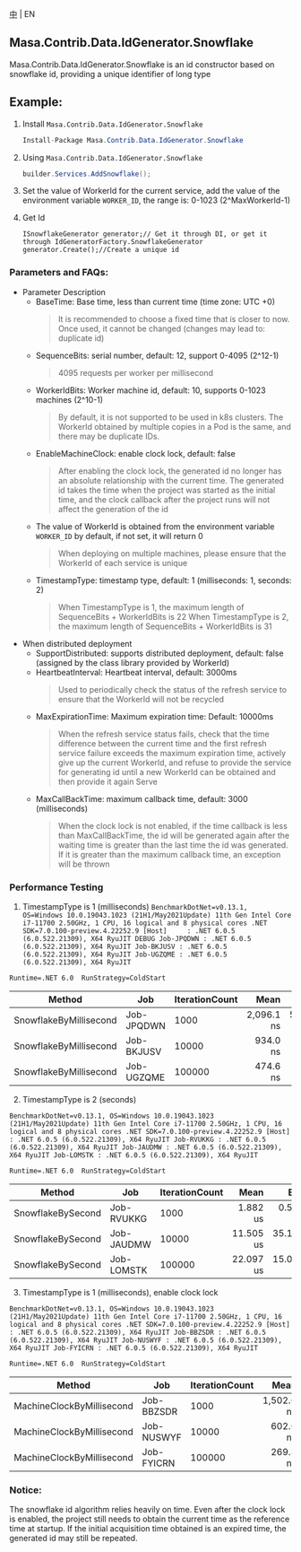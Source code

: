 [中](README.zh-CN.md) | EN

## Masa.Contrib.Data.IdGenerator.Snowflake

Masa.Contrib.Data.IdGenerator.Snowflake is an id constructor based on snowflake id, providing a unique identifier of long type

## Example:

1. Install `Masa.Contrib.Data.IdGenerator.Snowflake`

    ````c#
    Install-Package Masa.Contrib.Data.IdGenerator.Snowflake
    ````

2. Using `Masa.Contrib.Data.IdGenerator.Snowflake`

    ```` C#
    builder.Services.AddSnowflake();
    ````

3. Set the value of WorkerId for the current service, add the value of the environment variable `WORKER_ID`, the range is: 0-1023 (2^MaxWorkerId-1)

4. Get Id

    ````
    ISnowflakeGenerator generator;// Get it through DI, or get it through IdGeneratorFactory.SnowflakeGenerator
    generator.Create();//Create a unique id
    ````

### Parameters and FAQs:

* Parameter Description
    * BaseTime: Base time, less than current time (time zone: UTC +0)
      > It is recommended to choose a fixed time that is closer to now. Once used, it cannot be changed (changes may lead to: duplicate id)
    * SequenceBits: serial number, default: 12, support 0-4095 (2^12-1)
      > 4095 requests per worker per millisecond
    * WorkerIdBits: Worker machine id, default: 10, supports 0-1023 machines (2^10-1)
      > By default, it is not supported to be used in k8s clusters. The WorkerId obtained by multiple copies in a Pod is the same, and there may be duplicate IDs.
    * EnableMachineClock: enable clock lock, default: false
      > After enabling the clock lock, the generated id no longer has an absolute relationship with the current time. The generated id takes the time when the project was started as the initial time, and the clock callback after the project runs will not affect the generation of the id
    * The value of WorkerId is obtained from the environment variable `WORKER_ID` by default, if not set, it will return 0
      > When deploying on multiple machines, please ensure that the WorkerId of each service is unique
    * TimestampType: timestamp type, default: 1 (milliseconds: 1, seconds: 2)
      > When TimestampType is 1, the maximum length of SequenceBits + WorkerIdBits is 22
      > When TimestampType is 2, the maximum length of SequenceBits + WorkerIdBits is 31
* When distributed deployment
    * SupportDistributed: supports distributed deployment, default: false (assigned by the class library provided by WorkerId)
    * HeartbeatInterval: Heartbeat interval, default: 3000ms
      > Used to periodically check the status of the refresh service to ensure that the WorkerId will not be recycled
    * MaxExpirationTime: Maximum expiration time: Default: 10000ms
      > When the refresh service status fails, check that the time difference between the current time and the first refresh service failure exceeds the maximum expiration time, actively give up the current WorkerId, and refuse to provide the service for generating id until a new WorkerId can be obtained and then provide it again Serve
    * MaxCallBackTime: maximum callback time, default: 3000 (milliseconds)
      > When the clock lock is not enabled, if the time callback is less than MaxCallBackTime, the id will be generated again after the waiting time is greater than the last time the id was generated. If it is greater than the maximum callback time, an exception will be thrown

### Performance Testing

1. TimestampType is 1 (milliseconds)
   `BenchmarkDotNet=v0.13.1, OS=Windows 10.0.19043.1023 (21H1/May2021Update)
   11th Gen Intel Core i7-11700 2.50GHz, 1 CPU, 16 logical and 8 physical cores
   .NET SDK=7.0.100-preview.4.22252.9
   [Host]     : .NET 6.0.5 (6.0.522.21309), X64 RyuJIT DEBUG
   Job-JPQDWN : .NET 6.0.5 (6.0.522.21309), X64 RyuJIT
   Job-BKJUSV : .NET 6.0.5 (6.0.522.21309), X64 RyuJIT
   Job-UGZQME : .NET 6.0.5 (6.0.522.21309), X64 RyuJIT`

`Runtime=.NET 6.0  RunStrategy=ColdStart`

|                 Method |        Job | IterationCount |       Mean |     Error |     StdDev |     Median |        Min |          Max |
|----------------------- |----------- |--------------- |-----------:|----------:|-----------:|-----------:|-----------:|-------------:|
| SnowflakeByMillisecond | Job-JPQDWN |           1000 | 2,096.1 ns | 519.98 ns | 4,982.3 ns | 1,900.0 ns | 1,000.0 ns | 156,600.0 ns |
| SnowflakeByMillisecond | Job-BKJUSV |          10000 |   934.0 ns |  58.44 ns | 1,775.5 ns |   500.0 ns |   200.0 ns | 161,900.0 ns |
| SnowflakeByMillisecond | Job-UGZQME |         100000 |   474.6 ns |   5.54 ns |   532.8 ns |   400.0 ns |   200.0 ns | 140,500.0 ns |

2. TimestampType is 2 (seconds)

`BenchmarkDotNet=v0.13.1, OS=Windows 10.0.19043.1023 (21H1/May2021Update)
11th Gen Intel Core i7-11700 2.50GHz, 1 CPU, 16 logical and 8 physical cores
.NET SDK=7.0.100-preview.4.22252.9
[Host]     : .NET 6.0.5 (6.0.522.21309), X64 RyuJIT
Job-RVUKKG : .NET 6.0.5 (6.0.522.21309), X64 RyuJIT
Job-JAUDMW : .NET 6.0.5 (6.0.522.21309), X64 RyuJIT
Job-LOMSTK : .NET 6.0.5 (6.0.522.21309), X64 RyuJIT`

`Runtime=.NET 6.0  RunStrategy=ColdStart`

|            Method |        Job | IterationCount |      Mean |      Error |       StdDev |    Median |       Min |          Max |
|------------------ |----------- |--------------- |----------:|-----------:|-------------:|----------:|----------:|-------------:|
| SnowflakeBySecond | Job-RVUKKG |           1000 |  1.882 us |  0.5182 us |     4.965 us | 1.5000 us | 0.9000 us |     158.0 us |
| SnowflakeBySecond | Job-JAUDMW |          10000 | 11.505 us | 35.1131 us | 1,066.781 us | 0.4000 us | 0.3000 us | 106,678.8 us |
| SnowflakeBySecond | Job-LOMSTK |         100000 | 22.097 us | 15.0311 us | 1,444.484 us | 0.4000 us | 0.2000 us | 118,139.7 us |

3. TimestampType is 1 (milliseconds), enable clock lock

`BenchmarkDotNet=v0.13.1, OS=Windows 10.0.19043.1023 (21H1/May2021Update)
11th Gen Intel Core i7-11700 2.50GHz, 1 CPU, 16 logical and 8 physical cores
.NET SDK=7.0.100-preview.4.22252.9
[Host]     : .NET 6.0.5 (6.0.522.21309), X64 RyuJIT
Job-BBZSDR : .NET 6.0.5 (6.0.522.21309), X64 RyuJIT
Job-NUSWYF : .NET 6.0.5 (6.0.522.21309), X64 RyuJIT
Job-FYICRN : .NET 6.0.5 (6.0.522.21309), X64 RyuJIT`

`Runtime=.NET 6.0  RunStrategy=ColdStart`

|                    Method |        Job | IterationCount |       Mean |     Error |     StdDev |     Median |         Min |          Max |
|-------------------------- |----------- |--------------- |-----------:|----------:|-----------:|-----------:|------------:|-------------:|
| MachineClockByMillisecond | Job-BBZSDR |           1000 | 1,502.0 ns | 498.35 ns | 4,775.1 ns | 1,100.0 ns | 700.0000 ns | 151,600.0 ns |
| MachineClockByMillisecond | Job-NUSWYF |          10000 |   602.0 ns |  54.76 ns | 1,663.7 ns |   200.0 ns | 100.0000 ns | 145,400.0 ns |
| MachineClockByMillisecond | Job-FYICRN |         100000 |   269.8 ns |   5.64 ns |   542.4 ns |   200.0 ns |   0.0000 ns | 140,900.0 ns |

### Notice:

The snowflake id algorithm relies heavily on time. Even after the clock lock is enabled, the project still needs to obtain the current time as the reference time at startup. If the initial acquisition time obtained is an expired time, the generated id may still be repeated.